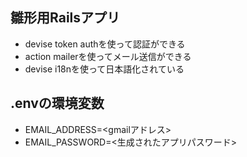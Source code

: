 ## 雛形用Railsアプリ
- devise token authを使って認証ができる
- action mailerを使ってメール送信ができる
- devise i18nを使って日本語化されている

## .envの環境変数

- EMAIL_ADDRESS=<gmailアドレス>
- EMAIL_PASSWORD=<生成されたアプリパスワード>

